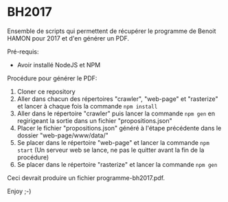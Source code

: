 # BH2017

Ensemble de scripts qui permettent de récupérer le programme de Benoit HAMON pour 2017 et d'en générer un PDF.


Pré-requis:
* Avoir installé NodeJS et NPM

Procédure pour générer le PDF:

1. Cloner ce repository
2. Aller dans chacun des répertoires "crawler", "web-page" et "rasterize" et lancer à chaque fois la commande `npm install`
3. Aller dans le répertoire "crawler" puis lancer la commande `npm gen` en regirigeant la sortie dans un fichier "propositions.json"
4. Placer le fichier "propositions.json" généré à l'étape précédente dans le dossier "web-page/www/data/"
5. Se placer dans le répertoire "web-page" et lancer la commande `npm start` (Un serveur web se lance, ne pas le quitter avant la fin de la procédure)
6. Se placer dans le répertoire "rasterize" et lancer la commande `npm gen`

Ceci devrait produire un fichier programme-bh2017.pdf.

Enjoy ;-)
